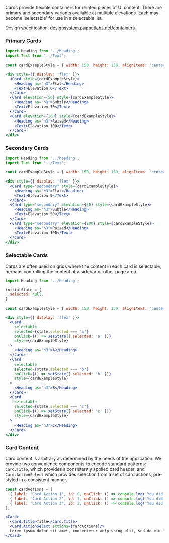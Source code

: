 Cards provide flexible containers for related pieces of UI content. There are primary and secondary variants available at multiple elevations. Each may become 'selectable' for use in a selectable list.

Design specification: <a href="http://designsystem.puppetlabs.net/containers" target="_top">designsystem.puppetlabs.net/containers</a>

### Primary Cards

```jsx
import Heading from '../heading';
import Text from '../Text';

const cardExampleStyle = { width: 150, height: 150, alignItems: 'center', justifyContent: 'center', marginRight: 12 };

<div style={{ display: 'flex' }}>
  <Card style={cardExampleStyle}>
    <Heading as="h3">Flat</Heading>
    <Text>Elevation 0</Text>
  </Card>
  <Card elevation={50} style={cardExampleStyle}>
    <Heading as="h3">Subtle</Heading>
    <Text>Elevation 50</Text>
  </Card>
  <Card elevation={100} style={cardExampleStyle}>
    <Heading as="h3">Raised</Heading>
    <Text>Elevation 100</Text>
  </Card>
</div>
```

### Secondary Cards

```jsx
import Heading from '../heading';
import Text from '../Text';

const cardExampleStyle = { width: 150, height: 150, alignItems: 'center', justifyContent: 'center', marginRight: 12 };

<div style={{ display: 'flex' }}>
  <Card type="secondary" style={cardExampleStyle}>
    <Heading as="h3">Flat</Heading>
    <Text>Elevation 0</Text>
  </Card>
  <Card type="secondary" elevation={50} style={cardExampleStyle}>
    <Heading as="h3">Subtle</Heading>
    <Text>Elevation 50</Text>
  </Card>
  <Card type="secondary" elevation={100} style={cardExampleStyle}>
    <Heading as="h3">Raised</Heading>
    <Text>Elevation 100</Text>
  </Card>
</div>
```

### Selectable Cards

Cards are often used on grids where the content in each card is selectable, perhaps controlling the content of a sidebar or other page area.

```jsx
import Heading from '../heading';

initialState = {
  selected: null,
}

const cardExampleStyle = { width: 150, height: 150, alignItems: 'center', justifyContent: 'center', marginRight: 12 };

<div style={{ display: 'flex' }}>
  <Card
    selectable
    selected={state.selected === 'a'}
    onClick={() => setState({ selected: 'a' })}
    style={cardExampleStyle}
  >
    <Heading as="h3">A</Heading>
  </Card>
  <Card
    selectable
    selected={state.selected === 'b'}
    onClick={() => setState({ selected: 'b' })}
    style={cardExampleStyle}
  >
    <Heading as="h3">B</Heading>
  </Card>
  <Card
    selectable
    selected={state.selected === 'c'}
    onClick={() => setState({ selected: 'c' })}
    style={cardExampleStyle}
  >
    <Heading as="h3">C</Heading>
  </Card>
</div>
```

### Card Content

Card content is arbitrary as determined by the needs of the application. We provide two convenience components to encode standard patterns: `Card.Title`, which provides a consistently applied card header, and `Card.ActionSelect` which provides selection from a set of card actions,
pre-styled in a consistent manner.

```jsx
const cardActions = [
  { label: 'Card Action 1', id: 0, onClick: () => console.log('You did thing 1') },
  { label: 'Card Action 2', id: 1, onClick: () => console.log('You did thing 2') },
  { label: 'Card Action 3', id: 2, onClick: () => console.log('You did thing 3') },
];

<Card>
  <Card.Title>Title</Card.Title>
  <Card.ActionSelect actions={cardActions}/>
  Lorem ipsum dolor sit amet, consectetur adipiscing elit, sed do eiusmod tempor incididunt ut labore et dolore magna aliqua. Ut enim ad minim veniam, quis nostrud exercitation ullamco laboris nisi ut aliquip ex ea commodo consequat. Duis aute irure dolor in reprehenderit in voluptate velit esse cillum dolore eu fugiat nulla pariatur. Excepteur sint occaecat cupidatat non proident, sunt in culpa qui officia deserunt mollit anim id est laborum.
</Card>
```
